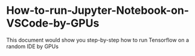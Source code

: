 # How-to-run-Jupyter-Notebook-on-VSCode-by-GPUs
This document would show you step-by-step how to run Tensorflow on a random IDE by GPUs
